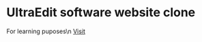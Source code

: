 # UltraEdit software website clone
For learning puposes\n
<a href="https://akhil-singh-bartwal.github.io/UltraEditClone/">Visit<a>
